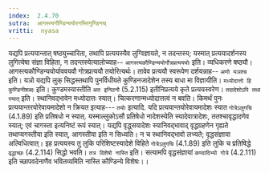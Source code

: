 ```yaml
---
index:  2.4.70
sutra:  आगस्त्यगौण्डिन्ययोरगस्तिगुण्डिनच्
vritti:  nyasa
---
```


यद्यपि प्रत्ययान्तात् षष्ठ्युच्चारिता, तथापि प्रत्ययस्यैव लुग्विज्ञायते, न तदन्तस्य; यस्मात् प्रत्ययादर्शनस्य लुगित्येषा संज्ञा विहिता, न तदन्तस्येत्यालोच्याह-- `आगस्त्यकौण्डिन्ययोर्गोत्रप्रत्यययोः` इति। व्यधिकरणे षष्ठ्यौ। आगस्त्यकौण्डिन्ययोर्याववयवौ गोत्रप्रत्ययौ तयोरित्यर्थः। तावेव प्रत्ययौ स्वरूपेण दर्शयन्नाह-- `अणो यञश्च` इति। यञो यद्यपि लुक् सिद्धस्तथापि पुनर्विधीयते कुण्डिनजादेशेन तस्य बाधा मा विज्ञायीति। `मध्योदात्तो हि कुण्डिनीशब्दः` इति। कुण्डमस्यास्तीति `अत इनिठनौ` (5.2.115) इतीनिप्रत्यये कृते प्रत्ययस्वरेण। `तदादेशोऽपि तथा स्यात्` इति। स्थानिवद्भावेन मध्योदात्तः स्यात्। चित्करणान्मध्योदात्तत्वं न बवति। किमर्थं पुनः प्रत्ययान्तरयोरेवायमादेशो न क्रियत इत्याह--- `तयोः` इत्यादि. यदि प्रत्ययान्तयोरेवायमादेशः स्यात `गोत्रेऽलुगचि` (4.1.89) इति प्रतिषधो न स्यात्. यस्माल्लुकोऽसौ प्रतिषेधो नादेशस्येति स्यादेवात्रादेशः, ततश्चावृद्धादणेव स्यात्; एवं चागस्ता इत्यनिष्टं रूपं स्यात्। यद्यपि वृद्ध्सयादेशः स्यानिवद्भावाद् वृद्धग्रहणेन गृह्यते तथाप्यगस्तीया इति स्यात्, आगस्तीया इति न सिध्यति। न च स्थानिवद्भावो लभ्यते; वृद्धसंज्ञाया अल्विधित्वात्। इह प्रत्ययस्य तु लुकि परिशिष्टस्यादेशे विहिते `गोत्रेऽलुगचि` (4.1.89) इति लुकि च प्रतिषिद्धे `वृद्धाच्छः` (4.2.114) सिद्धो भवति। `तत्र विशेषो नास्ति` इति। सत्यामपि वृद्धसंज्ञायां `कण्वादिभ्यो गोत्रे` (4.2.111) इति च्छापवदेनाणैव भवितव्यमिति नास्ति कौण्डिन्ये विशेषः।।

